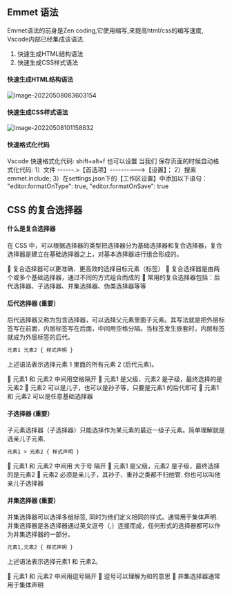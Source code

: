 ## Emmet 语法

Emmet语法的前身是Zen coding,它使用缩写,来提高html/css的编写速度, Vscode内部已经集成该语法.

1. 快速生成HTML结构语法
2. 快速生成CSS样式语法

#### 快速生成HTML结构语法

![image-20220508083603154](C:\Users\zhangqiong\AppData\Roaming\Typora\typora-user-images\image-20220508083603154.png)

#### 快速生成CSS样式语法

![image-20220508101158632](C:\Users\zhangqiong\AppData\Roaming\Typora\typora-user-images\image-20220508101158632.png)

#### 快速格式化代码

Vscode 快速格式化代码: shift+alt+f
也可以设置 当我们 保存页面的时候自动格式化代码:
1）文件 ------.>【首选项】---------->【设置】；
2）搜索emmet.include;
3）在settings.json下的【工作区设置】中添加以下语句：
"editor.formatOnType": true,
"editor.formatOnSave": true

## CSS 的复合选择器

#### 什么是复合选择器

在 CSS 中，可以根据选择器的类型把选择器分为基础选择器和复合选择器，复合选择器是建立在基础选择器之上，对基本选择器进行组合形成的。

 复合选择器可以更准确、更高效的选择目标元素（标签）
 复合选择器是由两个或多个基础选择器，通过不同的方式组合而成的
 常用的复合选择器包括：后代选择器、子选择器、并集选择器、伪类选择器等等

#### 后代选择器 (重要）

后代选择器又称为包含选择器，可以选择父元素里面子元素。其写法就是把外层标签写在前面，内层标签写在后面，中间用空格分隔。当标签发生嵌套时，内层标签就成为外层标签的后代。

~~~html
元素1 元素2 { 样式声明 }
~~~

上述语法表示选择元素 1 里面的所有元素 2 (后代元素)。

 元素1 和 元素2 中间用空格隔开
 元素1 是父级，元素2 是子级，最终选择的是元素2
 元素2 可以是儿子，也可以是孙子等，只要是元素1 的后代即可
 元素1 和 元素2 可以是任意基础选择器

#### 子选择器 (重要）

子元素选择器（子选择器）只能选择作为某元素的最近一级子元素。简单理解就是选亲儿子元素.

~~~html
元素1 > 元素2 { 样式声明 }
~~~

 元素1 和 元素2 中间用 大于号 隔开
 元素1 是父级，元素2 是子级，最终选择的是元素2
 元素2 必须是亲儿子，其孙子、重孙之类都不归他管. 你也可以叫他 亲儿子选择器

#### 并集选择器 (重要）

并集选择器可以选择多组标签, 同时为他们定义相同的样式。通常用于集体声明.
并集选择器是各选择器通过英文逗号（,）连接而成，任何形式的选择器都可以作为并集选择器的一部分。

~~~html
元素1,元素2 { 样式声明 }
~~~

上述语法表示选择元素1 和 元素2。

 元素1 和 元素2 中间用逗号隔开
 逗号可以理解为和的意思
 并集选择器通常用于集体声明

